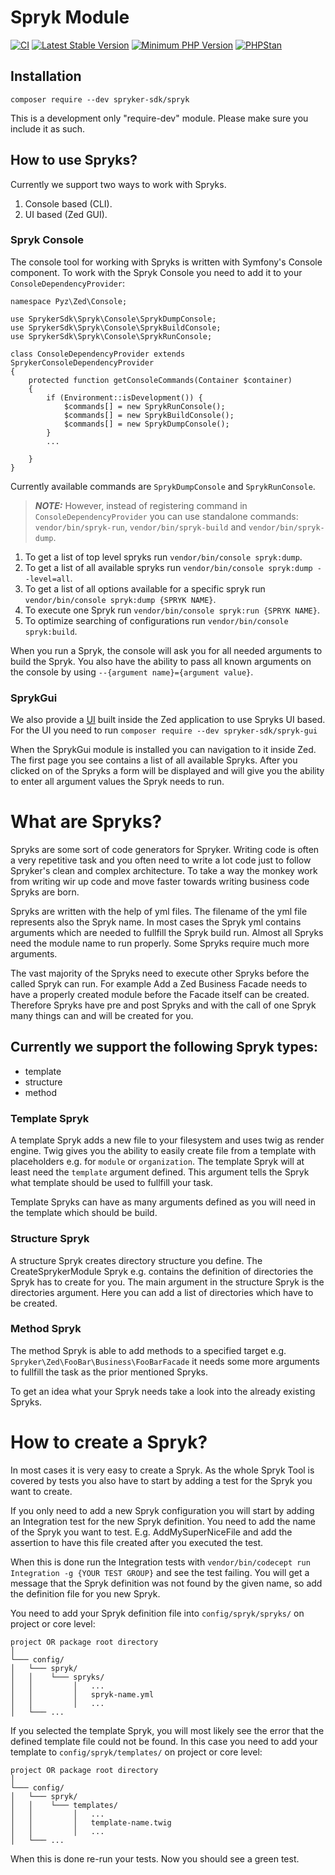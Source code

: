 # Spryk Module
[![CI](https://github.com/spryker-sdk/spryk/workflows/CI/badge.svg?branch=master)](https://github.com/spryker-sdk/spryk/actions?query=workflow%3ACI+branch%3Amaster)
[![Latest Stable Version](https://poser.pugx.org/spryker-sdk/spryk/v/stable.svg)](https://packagist.org/packages/spryker-sdk/spryk)
[![Minimum PHP Version](https://img.shields.io/badge/php-%3E%3D%207.3-8892BF.svg)](https://php.net/)
[![PHPStan](https://img.shields.io/badge/PHPStan-enabled-brightgreen.svg?style=flat)](https://github.com/phpstan/phpstan)

## Installation

```
composer require --dev spryker-sdk/spryk
```

This is a development only "require-dev" module. Please make sure you include it as such.

## How to use Spryks?

Currently we support two ways to work with Spryks.

1. Console based (CLI).
2. UI based (Zed GUI).

### Spryk Console

The console tool for working with Spryks is written with Symfony's Console component. To work with the Spryk Console you need to add it to your `ConsoleDependencyProvider`:

```
namespace Pyz\Zed\Console;

use SprykerSdk\Spryk\Console\SprykDumpConsole;
use SprykerSdk\Spryk\Console\SprykBuildConsole;
use SprykerSdk\Spryk\Console\SprykRunConsole;

class ConsoleDependencyProvider extends SprykerConsoleDependencyProvider
{
    protected function getConsoleCommands(Container $container)
    {
        if (Environment::isDevelopment()) {
            $commands[] = new SprykRunConsole();
            $commands[] = new SprykBuildConsole();
            $commands[] = new SprykDumpConsole();
        }
        ...

    }
}
```

Currently available commands are `SprykDumpConsole` and `SprykRunConsole`.

> **_NOTE:_** However, instead of registering command in `ConsoleDependencyProvider` you can use standalone commands: `vendor/bin/spryk-run`, `vendor/bin/spryk-build` and `vendor/bin/spryk-dump`.

1. To get a list of top level spryks run `vendor/bin/console spryk:dump`.
1. To get a list of all available spryks run `vendor/bin/console spryk:dump --level=all`.
2. To get a list of all options available for a specific spryk run `vendor/bin/console spryk:dump {SPRYK NAME}`.
3. To execute one Spryk run `vendor/bin/console spryk:run {SPRYK NAME}`.
4. To optimize searching of configurations run `vendor/bin/console spryk:build`.

When you run a Spryk, the console will ask you for all needed arguments to build the Spryk. You also have the ability to pass all known arguments on the console by using `--{argument name}={argument value}`.

### SprykGui

We also provide a [UI](https://github.com/spryker-sdk/spryk-gui) built inside the Zed application to use Spryks UI based. For the UI you need to run `composer require --dev spryker-sdk/spryk-gui`

When the SprykGui module is installed you can navigation to it inside Zed. The first page you see contains a list of all available Spryks. After you clicked on of the Spryks a form will be displayed and will give you the ability to enter all argument values the Spryk needs to run.

# What are Spryks?

Spryks are some sort of code generators for Spryker. Writing code is often a very repetitive task and you often need to write a lot code just to follow Spryker's clean and complex architecture.
To take a way the monkey work from writing wir up code and move faster towards writing business code Spryks are born.

Spryks are written with the help of yml files. The filename of the yml file represents also the Spryk name. In most cases the Spryk yml contains arguments which are needed to fullfill the Spryk build run. Almost all Spryks need the module name to run properly. Some Spryks require much more arguments.

The vast majority of the Spryks need to execute other Spryks before the called Spryk can run. For example Add a Zed Business Facade needs to have a properly created module before the Facade itself can be created. Therefore Spryks have pre and post Spryks and with the call of one Spryk many things can and will be created for you.

## Currently we support the following Spryk types:

- template
- structure
- method

### Template Spryk

A template Spryk adds a new file to your filesystem and uses twig as render engine. Twig gives you the ability to easily create file from a template with placeholders e.g. for `module` or `organization`. The template Spryk will at least need the `template` argument defined. This argument tells the Spryk what template should be used to fullfill your task.

Template Spryks can have as many arguments defined as you will need in the template which should be build.

### Structure Spryk

A structure Spryk creates directory structure you define. The CreateSprykerModule Spryk e.g. contains the definition of directories the Spryk has to create for you. The main argument in the structure Spryk is the directories argument. Here you can add a list of directories which have to be created.

### Method Spryk

The method Spryk is able to add methods to a specified target e.g. `Spryker\Zed\FooBar\Business\FooBarFacade` it needs some more arguments to fullfill the task as the prior mentioned Spryks.

To get an idea what your Spryk needs take a look into the already existing Spryks.

# How to create a Spryk?

In most cases it is very easy to create a Spryk. As the whole Spryk Tool is covered by tests you also have to start by adding a test for the Spryk you want to create.

If you only need to add a new Spryk configuration you will start by adding an Integration test for the new Spryk definition. You need to add the name of the Spryk you want to test. E.g. AddMySuperNiceFile and add the assertion to have this file created after you executed the test.

When this is done run the Integration tests with `vendor/bin/codecept run Integration -g {YOUR TEST GROUP}` and see the test failing. You will get a message that the Spryk definition was not found by the given name, so add the definition file for you new Spryk.

You need to add your Spryk definition file into `config/spryk/spryks/` on project or core level:

```
project OR package root directory
│
└─── config/
│   └─── spryk/
│   │    └─── spryks/
│   │         │   ...
│   │         │   spryk-name.yml
│   │         │   ...
│   └─── ...
```

If you selected the template Spryk, you will most likely see the error that the defined template file could not be found. In this case you need to add your template to `config/spryk/templates/` on project or core level:

```
project OR package root directory
│
└─── config/
│   └─── spryk/
│   │    └─── templates/
│   │         │   ...
│   │         │   template-name.twig
│   │         │   ...
│   └─── ...
```

When this is done re-run your tests. Now you should see a green test.
